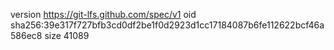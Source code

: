 version https://git-lfs.github.com/spec/v1
oid sha256:39e317f727bfb3cd0df2be1f0d2923d1cc17184087b6fe112622bcf46a586ec8
size 41089
